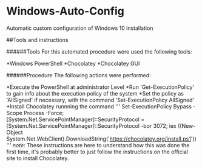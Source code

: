 # Windows-Auto-Config
 Automatic custom configuration of Windows 10 installation

##Tools and instructions

######Tools
For this automated procedure were used the following tools:

*Windows PowerShell
*Chocolatey
*Chocolatey GUI

######Procedure
The following actions were performed:

*Execute the PowerShell at administrator Level
*Run 'Get-ExecutionPolicy' to gain info about the execution policy of the system
*Set the policy as 'AllSigned' if necessary, with the command 'Set-ExecutionPolicy AllSigned'
*Install Chocolatey runnning the command
'''
Set-ExecutionPolicy Bypass -Scope Process -Force; [System.Net.ServicePointManager]::SecurityProtocol = [System.Net.ServicePointManager]::SecurityProtocol -bor 3072; iex ((New-Object System.Net.WebClient).DownloadString('https://chocolatey.org/install.ps1'))
'''
*note*: These instructions are here to understand how this was done the first time, it's probably better to just follow the instructions on the official site to install Chocolatey. 
